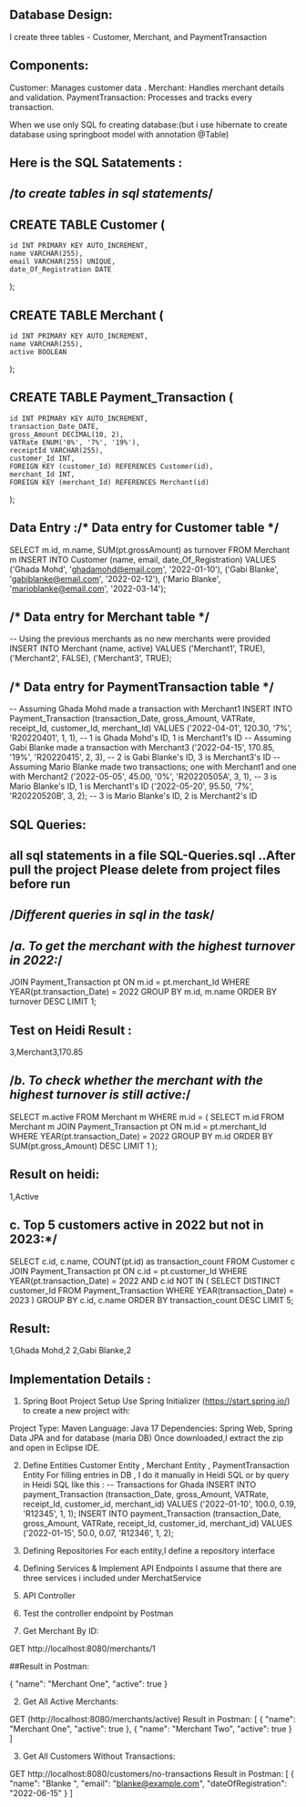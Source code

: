 ## Database Design:
I create three tables - Customer, Merchant, and PaymentTransaction 


## Components:
Customer: Manages customer data .
Merchant: Handles merchant details and validation.
PaymentTransaction: Processes and tracks every transaction.


When we use only SQL fo creating database:(but i use hibernate to create database using springboot model with annotation @Table)

## Here is the SQL Satatements :
## /*to create tables in sql statements*/

## CREATE TABLE Customer (
    id INT PRIMARY KEY AUTO_INCREMENT,
    name VARCHAR(255),
    email VARCHAR(255) UNIQUE,
    date_Of_Registration DATE
);

## CREATE TABLE Merchant (
    id INT PRIMARY KEY AUTO_INCREMENT,
    name VARCHAR(255),
    active BOOLEAN
);

## CREATE TABLE Payment_Transaction (
    id INT PRIMARY KEY AUTO_INCREMENT,
    transaction_Date_DATE,
    gross_Amount DECIMAL(10, 2),
    VATRate ENUM('0%', '7%', '19%'),
    receiptId VARCHAR(255),
    customer_Id INT,
    FOREIGN KEY (customer_Id) REFERENCES Customer(id),
    merchant_Id INT,
    FOREIGN KEY (merchant_Id) REFERENCES Merchant(id)
);
## Data Entry :/* Data entry for Customer table */
SELECT m.id, m.name, SUM(pt.grossAmount) as turnover
FROM Merchant m
INSERT INTO Customer (name, email, date_Of_Registration) VALUES
('Ghada Mohd', 'ghadamohd@email.com', '2022-01-10'),
('Gabi Blanke', 'gabiblanke@email.com', '2022-02-12'),
('Mario Blanke', 'marioblanke@email.com', '2022-03-14');

## /* Data entry for Merchant table */
-- Using the previous merchants as no new merchants were provided
INSERT INTO Merchant (name, active) VALUES
('Merchant1', TRUE),
('Merchant2', FALSE),
('Merchant3', TRUE);


## /* Data entry for PaymentTransaction table */
-- Assuming Ghada Mohd made a transaction with Merchant1
INSERT INTO Payment_Transaction (transaction_Date, gross_Amount, VATRate, receipt_Id, customer_Id, merchant_Id) VALUES
('2022-04-01', 120.30, '7%', 'R20220401', 1, 1),  -- 1 is Ghada Mohd's ID, 1 is Merchant1's ID
-- Assuming Gabi Blanke made a transaction with Merchant3
('2022-04-15', 170.85, '19%', 'R20220415', 2, 3), -- 2 is Gabi Blanke's ID, 3 is Merchant3's ID
-- Assuming Mario Blanke made two transactions; one with Merchant1 and one with Merchant2
('2022-05-05', 45.00, '0%', 'R20220505A', 3, 1), -- 3 is Mario Blanke's ID, 1 is Merchant1's ID
('2022-05-20', 95.50, '7%', 'R20220520B', 3, 2); -- 3 is Mario Blanke's ID, 2 is Merchant2's ID


## SQL Queries:
## all sql statements in a file SQL-Queries.sql ..After pull the project  Please delete from project files before run  
## /*Different queries in sql in the task*/
## /*a. To get the merchant with the highest turnover in 2022:*/
JOIN Payment_Transaction pt ON m.id = pt.merchant_Id
WHERE YEAR(pt.transaction_Date) = 2022
GROUP BY m.id, m.name
ORDER BY turnover DESC
LIMIT 1;

##  Test on Heidi Result :
3,Merchant3,170.85


## /*b. To check whether the merchant with the highest turnover is still active:*/

SELECT m.active
FROM Merchant m
WHERE m.id = (
    SELECT m.id
    FROM Merchant m
    JOIN Payment_Transaction pt ON m.id = pt.merchant_Id
    WHERE YEAR(pt.transaction_Date) = 2022
    GROUP BY m.id
    ORDER BY SUM(pt.gross_Amount) DESC
    LIMIT 1
);

## Result on heidi:
1,Active


## c. Top 5 customers active in 2022 but not in 2023:*/

SELECT c.id, c.name, COUNT(pt.id) as transaction_count
FROM Customer c
JOIN Payment_Transaction pt ON c.id = pt.customer_Id
WHERE YEAR(pt.transaction_Date) = 2022 AND c.id NOT IN (
    SELECT DISTINCT customer_Id
    FROM Payment_Transaction
    WHERE YEAR(transaction_Date) = 2023
)
GROUP BY c.id, c.name
ORDER BY transaction_count DESC
LIMIT 5;

## Result:
1,Ghada Mohd,2
2,Gabi Blanke,2

## Implementation Details :

1. Spring Boot Project Setup
Use Spring Initializer (https://start.spring.io/) to create a new project with:

Project Type: Maven
Language: Java 17
Dependencies: Spring Web, Spring Data JPA and for database (maria DB)
Once downloaded,I extract the zip and open in Eclipse IDE.

2. Define Entities
Customer Entity , Merchant Entity , PaymentTransaction Entity
For filling entries in DB , I do it manually in Heidi SQL or by query in Heidi SQL like this :
-- Transactions for Ghada
INSERT INTO payment_Transaction (transaction_Date, gross_Amount, VATRate, receipt_Id, customer_id, merchant_id) VALUES ('2022-01-10', 100.0, 0.19, 'R12345', 1, 1);
INSERT INTO payment_Transaction (transaction_Date, gross_Amount, VATRate, receipt_Id, customer_id, merchant_id) VALUES ('2022-01-15', 50.0, 0.07, 'R12346', 1, 2);

3. Defining Repositories
For each entity,I define a repository interface

4. Defining Services & Implement API Endpoints 
 I assume that there are three services i included under MerchatService 
5. API Controller 

6. Test the controller endpoint by Postman

1. Get Merchant By ID:

GET http://localhost:8080/merchants/1

##Result in Postman:

{
    "name": "Merchant One",
    "active": true
}

2. Get All Active Merchants:

GET (http://localhost:8080/merchants/active)
Result in Postman:
[
    {
        "name": "Merchant One",
        "active": true
    },
    {
        "name": "Merchant Two",
        "active": true
    }
]


3. Get All Customers Without Transactions:

GET http://localhost:8080/customers/no-transactions
Result in Postman:
[
    {
        "name": "Blanke ",
        "email": "blanke@example.com",
        "dateOfRegistration": "2022-06-15"
    }
]
